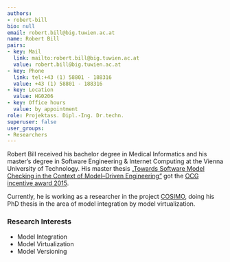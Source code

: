 ```yaml
---
authors:
- robert-bill
bio: null
email: robert.bill@big.tuwien.ac.at
name: Robert Bill
pairs:
- key: Mail
  link: mailto:robert.bill@big.tuwien.ac.at
  value: robert.bill@big.tuwien.ac.at
- key: Phone
  link: tel:+43 (1) 58801 - 188316
  value: +43 (1) 58801 - 188316
- key: Location
  value: HG0206
- key: Office hours
  value: by appointment
role: Projektass. Dipl.-Ing. Dr.techn.
superuser: false
user_groups:
- Researchers
---
```


Robert Bill received his bachelor degree in Medical Informatics and his master’s degree in Software Engineering &amp; Internet Computing at the Vienna University of Technology. His master thesis [„Towards Software Model Checking in the Context of Model–Driven Engineering“](https://www.big.tuwien.ac.at/teaching/theses/138) got the [OCG incentive award 2015](http://blog.ocg.at/2015/10/ocg-fp2015/).

Currently, he is working as a researcher in the project [COSIMO](http://cosimo.big.tuwien.ac.at), doing his PhD thesis in the area of model integration by model virtualization.

### Research Interests

*   Model Integration
*   Model Virtualization
*   Model Versioning
